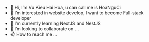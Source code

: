 - 👋 Hi, I’m Vu Kieu Hai Hoa, u can call me is HoaNguCi
- 👀 I’m interested in website develop, I want to become Full-stack developer
- 🌱 I’m currently learning NextJS and NestJS
- 💞️ I’m looking to collaborate on ...
- 📫 How to reach me ...

<!---
vukieuhaihoa/vukieuhaihoa is a ✨ special ✨ repository because its `README.md` (this file) appears on your GitHub profile.
You can click the Preview link to take a look at your changes.
--->
